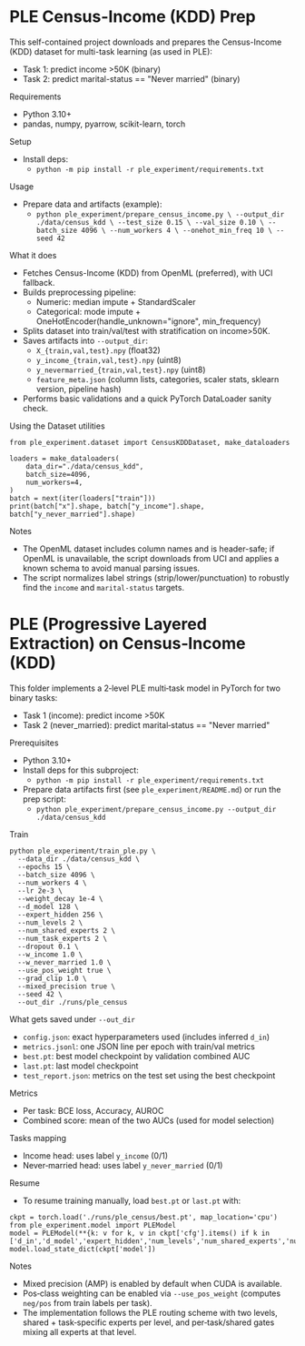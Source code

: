 PLE Census-Income (KDD) Prep
============================

This self-contained project downloads and prepares the Census-Income (KDD) dataset for multi-task learning (as used in PLE):
- Task 1: predict income >50K (binary)
- Task 2: predict marital-status == "Never married" (binary)

Requirements
- Python 3.10+
- pandas, numpy, pyarrow, scikit-learn, torch

Setup
- Install deps:
  - `python -m pip install -r ple_experiment/requirements.txt`

Usage
- Prepare data and artifacts (example):
  - `python ple_experiment/prepare_census_income.py \
     --output_dir ./data/census_kdd \
     --test_size 0.15 \
     --val_size 0.10 \
     --batch_size 4096 \
     --num_workers 4 \
     --onehot_min_freq 10 \
     --seed 42`

What it does
- Fetches Census-Income (KDD) from OpenML (preferred), with UCI fallback.
- Builds preprocessing pipeline:
  - Numeric: median impute + StandardScaler
  - Categorical: mode impute + OneHotEncoder(handle_unknown="ignore", min_frequency)
- Splits dataset into train/val/test with stratification on income>50K.
- Saves artifacts into `--output_dir`:
  - `X_{train,val,test}.npy` (float32)
  - `y_income_{train,val,test}.npy` (uint8)
  - `y_nevermarried_{train,val,test}.npy` (uint8)
  - `feature_meta.json` (column lists, categories, scaler stats, sklearn version, pipeline hash)
- Performs basic validations and a quick PyTorch DataLoader sanity check.

Using the Dataset utilities
```
from ple_experiment.dataset import CensusKDDDataset, make_dataloaders

loaders = make_dataloaders(
    data_dir="./data/census_kdd",
    batch_size=4096,
    num_workers=4,
)
batch = next(iter(loaders["train"]))
print(batch["x"].shape, batch["y_income"].shape, batch["y_never_married"].shape)
```

Notes
- The OpenML dataset includes column names and is header-safe; if OpenML is unavailable, the script downloads from UCI and applies a known schema to avoid manual parsing issues.
- The script normalizes label strings (strip/lower/punctuation) to robustly find the `income` and `marital-status` targets.

PLE (Progressive Layered Extraction) on Census‑Income (KDD)
===========================================================

This folder implements a 2‑level PLE multi‑task model in PyTorch for two binary tasks:
- Task 1 (income): predict income >50K
- Task 2 (never_married): predict marital‑status == "Never married"

Prerequisites
- Python 3.10+
- Install deps for this subproject:
  - `python -m pip install -r ple_experiment/requirements.txt`
- Prepare data artifacts first (see `ple_experiment/README.md`) or run the prep script:
  - `python ple_experiment/prepare_census_income.py --output_dir ./data/census_kdd`

Train
```
python ple_experiment/train_ple.py \
  --data_dir ./data/census_kdd \
  --epochs 15 \
  --batch_size 4096 \
  --num_workers 4 \
  --lr 2e-3 \
  --weight_decay 1e-4 \
  --d_model 128 \
  --expert_hidden 256 \
  --num_levels 2 \
  --num_shared_experts 2 \
  --num_task_experts 2 \
  --dropout 0.1 \
  --w_income 1.0 \
  --w_never_married 1.0 \
  --use_pos_weight true \
  --grad_clip 1.0 \
  --mixed_precision true \
  --seed 42 \
  --out_dir ./runs/ple_census
```

What gets saved under `--out_dir`
- `config.json`: exact hyperparameters used (includes inferred `d_in`)
- `metrics.jsonl`: one JSON line per epoch with train/val metrics
- `best.pt`: best model checkpoint by validation combined AUC
- `last.pt`: last model checkpoint
- `test_report.json`: metrics on the test set using the best checkpoint

Metrics
- Per task: BCE loss, Accuracy, AUROC
- Combined score: mean of the two AUCs (used for model selection)

Tasks mapping
- Income head: uses label `y_income` (0/1)
- Never‑married head: uses label `y_never_married` (0/1)

Resume
- To resume training manually, load `best.pt` or `last.pt` with:
```
ckpt = torch.load('./runs/ple_census/best.pt', map_location='cpu')
from ple_experiment.model import PLEModel
model = PLEModel(**{k: v for k, v in ckpt['cfg'].items() if k in ['d_in','d_model','expert_hidden','num_levels','num_shared_experts','num_task_experts','dropout']})
model.load_state_dict(ckpt['model'])
```

Notes
- Mixed precision (AMP) is enabled by default when CUDA is available.
- Pos‑class weighting can be enabled via `--use_pos_weight` (computes `neg/pos` from train labels per task).
- The implementation follows the PLE routing scheme with two levels, shared + task‑specific experts per level, and per‑task/shared gates mixing all experts at that level.

